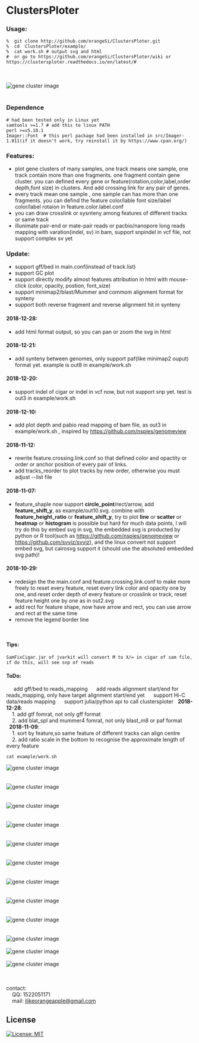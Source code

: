 # ClustersPloter
### Usage:<br>
```
%  git clone http://github.com/orangeSi/ClustersPloter.git
%  cd  ClustersPloter/example/
%  cat work.sh # output svg and html
#  or go to https://github.com/orangeSi/ClustersPloter/wiki or https://clustersploter.readthedocs.io/en/latest/# 
```

<br><br>
![gene cluster image](example/out3.gif)
<br><br>

### Dependence<br>
```
# had been tested only in Linux yet
samtools >=1.7 # add this to linux PATH 
perl >=v5.10.1
Imager::Font  # this perl package had been installed in src/Imager-1.011(if it doesn't work, try reinstall it by https://www.cpan.org/)
```

### Features:<br>
- plot gene clusters of many samples, one track means one sample, one track contain more than one fragments. one fragment contain gene cluster. you can defined every gene or feature(rotation,color,label,order depth,font size) in clusters. And add crossing link for any pair of genes.<br>
- every track mean one sample , one sample can has more than one fragments. you can defind the feature color/lable font size/label color/label rotaion in feature.color.label.conf <br>
- you can draw crosslink or sysnteny among features of different tracks or same track<br>
- illunimate pair-end or mate-pair reads or pacbio/nanopore long reads mapping with varation(indel, sv) in bam, support snpindel in vcf file, not support complex sv yet<br>

### Update:<br>
- support gff/bed in main.conf(instead of track.list)
- support GC plot 
- support directly modify almost features attribution in html with mouse-click (color, opacity, postion, font_size)
- support minimap2/blast/Mummer and commom alignment format for synteny
- support both reverse fragment and reverse alignment hit in synteny
#### 2018-12-28:<br>
- add html format output, so you can pan or zoom the svg in html<br>
#### 2018-12-21:<br>
- add synteny between genomes, only support paf(like minimap2 ouput) format yet. example is out8 in example/work.sh<br>
#### 2018-12-20:<br>
- support indel of cigar or indel in vcf now, but not support snp yet. test is out3 in example/work.sh<br>
#### 2018-12-10:<br>
- add  plot depth and pabio read mapping of bam file, as out3 in example/work.sh , inspired by  https://github.com/nspies/genomeview <br>
#### 2018-11-12:<br>
- rewrite feature.crossing.link.conf so that defined color and opactity or order or anchor position of every pair of links.<br>
- add tracks_reorder to plot tracks by new order, otherwise you must adjust --list file <br>
#### 2018-11-07:<br>
- feature_shaple now support <b>circle_point</b>/rect/arrow, add <b>feature_shift_y</b>, as example/out10.svg. combine with <b>feature_height_ratio</b> or <b>feature_shift_y</b>, try to plot <b>line</b> or <b>scatter</b> or <b>heatmap</b> or <b>histogram</b> is possible but hard for much data points, I will try do this by embed svg in svg, the embedded svg is producted by python or R tool(such as https://github.com/nspies/genomeview or https://github.com/svviz/svviz), and the linux convert not support embed svg, but cairosvg support it (should use the absoluted embedded svg path)!<br>
#### 2018-10-29:<br>
- redesign the the main.conf and feature.crossing.link.conf to make more freely to reset every feature, reset every link color and opacity one by one, and reset order depth of every feature or crosslink or track, reset feature height one by one as in out2.svg<br>
- add rect for feature shape, now have arrow and rect, you can use arrow and rect at the same time<br>
- remove the legend border line<br>
<br>

#### Tips:<br>
```
SamFixCigar.jar of jvarkit will convert M to X/= in cigar of sam file, if do this, will see snp of reads
```

#### ToDo:<br>
&nbsp;&nbsp;&nbsp;&nbsp; add gff/bed to reads_mapping
&nbsp;&nbsp;&nbsp;&nbsp; add reads alignment start/end for reads_mapping, only have target alignment start/end yet
&nbsp;&nbsp;&nbsp;&nbsp; support Hi-C data/reads mapping
&nbsp;&nbsp;&nbsp;&nbsp; support julia/python api to call clustersploter
&nbsp;&nbsp;**2018-12-28**:<br>
&nbsp;&nbsp;&nbsp;&nbsp;1. add gtf fomrat, not only gff format<br>
&nbsp;&nbsp;&nbsp;&nbsp;2. add blat_spl and mummer4 fomrat, not only blast_m8 or paf format<br>
&nbsp;&nbsp;**2018-11-09**:<br>
&nbsp;&nbsp;&nbsp;&nbsp;1. sort by feature,so same feature of different tracks can align centre<br>
&nbsp;&nbsp;&nbsp;&nbsp;2. add ratio scale in the bottom to recognise the approximate length of every feature <br>



```
cat example/work.sh
```
![gene cluster image](example/out3.notitle.svg)
<br><br><br>
![gene cluster image](example/out2.notitle.svg)
<br><br><br>
![gene cluster image](example/out1.notitle.svg)
<br><br><br>
![gene cluster image](example/out6.notitle.svg)
<br><br><br>
![gene cluster image](example/out7.notitle.svg)
<br><br><br>
![gene cluster image](example_old/out7.notitle.svg)
<br><br><br>
![gene cluster image](example_old/out10.notitle.svg)
<br><br><br>
![gene cluster image](example_old/out.notitle.svg)
<br><br><br>
![gene cluster image](example_old/out2.notitle.svg)
<br><br><br>
![gene cluster image](example_old/out3.notitle.svg)
<br><br>
![gene cluster image](example_old/out3.2.notitle.svg)
<br><br>
![gene cluster image](example_old/out8.notitle.svg)
<br><br><br>



contact:<br>
&nbsp;&nbsp;&nbsp;&nbsp;QQ: 1522051171<br>
&nbsp;&nbsp;&nbsp;&nbsp;mail: ilikeorangeapple@gmail.com


## License
[![License: MIT](https://img.shields.io/badge/License-MIT-yellow.svg)](https://opensource.org/licenses/MIT)


